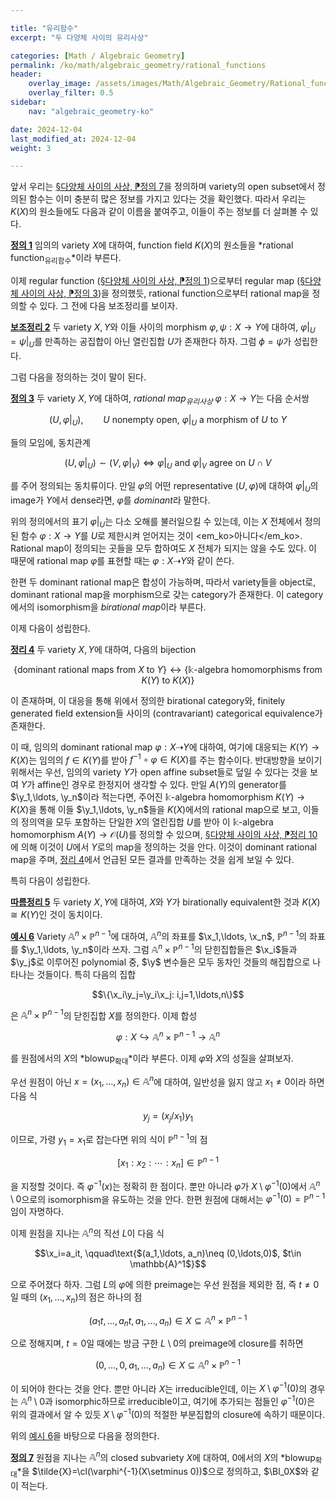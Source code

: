 ```yaml
---

title: "유리함수"
excerpt: "두 다양체 사이의 유리사상"

categories: [Math / Algebraic Geometry]
permalink: /ko/math/algebraic_geometry/rational_functions
header:
    overlay_image: /assets/images/Math/Algebraic_Geometry/Rational_functions.png
    overlay_filter: 0.5
sidebar: 
    nav: "algebraic_geometry-ko"

date: 2024-12-04
last_modified_at: 2024-12-04
weight: 3

---
```


앞서 우리는 [§다양체 사이의 사상, ⁋정의 7](/ko/math/algebraic_geometry/morphisms#def7)을 정의하며 variety의 open subset에서 정의된 함수는 이미 충분히 많은 정보를 가지고 있다는 것을 확인했다. 따라서 우리는 $K(X)$의 원소들에도 다음과 같이 이름을 붙여주고, 이들이 주는 정보를 더 살펴볼 수 있다.

<div class="definition" markdown="1">

<ins id="def1">**정의 1**</ins> 임의의 variety $X$에 대하여, function field $K(X)$의 원소들을 *rational function<sub>유리함수</sub>*이라 부른다. 

</div>

이제 regular function ([§다양체 사이의 사상, ⁋정의 1](/ko/math/algebraic_geometry/morphisms#def1))으로부터 regular map ([§다양체 사이의 사상, ⁋정의 3](/ko/math/algebraic_geometry/morphisms#def3))을 정의했듯, rational function으로부터 rational map을 정의할 수 있다. 그 전에 다음 보조정리를 보이자.

<div class="proposition" markdown="1">

<ins id="lem2">**보조정리 2**</ins> 두 variety $X,Y$와 이들 사이의 morphism $\varphi, \psi: X \rightarrow Y$에 대하여, $\varphi\vert_U=\psi\vert_U$를 만족하는 공집합이 아닌 열린집합 $U$가 존재한다 하자. 그럼 $\phi=\psi$가 성립한다. 

</div>

그럼 다음을 정의하는 것이 말이 된다.

<div class="definition" markdown="1">

<ins id="def3">**정의 3**</ins> 두 variety $X,Y$에 대하여, *rational map<sub>유리사상</sub>* $\varphi:X \rightarrow Y$는 다음 순서쌍

$$(U, \varphi\vert_U),\qquad\text{$U$ nonempty open, $\varphi\vert_U$ a morphism of $U$ to $Y$}$$

들의 모임에, 동치관계

$$(U,\varphi\vert_U)\sim (V,\varphi\vert_V)\iff\text{$\varphi\vert_U$ and $\varphi\vert_V$ agree on $U\cap V$}$$

를 주어 정의되는 동치류이다. 만일 $\varphi$의 어떤 representative $(U,\varphi)$에 대하여 $\varphi\vert_U$의 image가 $Y$에서 dense라면, $\varphi$를 *dominant*라 말한다.

</div>

위의 정의에서의 표기 $\varphi\vert_U$는 다소 오해를 불러일으킬 수 있는데, 이는 $X$ 전체에서 정의된 함수 $\varphi:X \rightarrow Y$를 $U$로 제한시켜 얻어지는 것이 <em_ko>아니다</em_ko>. Rational map이 정의되는 곳들을 모두 합하여도 $X$ 전체가 되지는 않을 수도 있다. 이 때문에 rational map $\varphi$를 표현할 때는 $\varphi:X \dashrightarrow Y$와 같이 쓴다. 

한편 두 dominant rational map은 합성이 가능하며, 따라서 variety들을 object로, dominant rational map을 morphism으로 갖는 category가 존재한다. 이 category에서의 isomorphism을 *birational map*이라 부른다. 

이제 다음이 성립한다.

<div class="proposition" markdown="1">

<ins id="thm4">**정리 4**</ins> 두 variety $X,Y$에 대하여, 다음의 bijection

$$\{\text{dominant rational maps from $X$ to $Y$}\}\leftrightarrow\{\text{$\mathbb{k}$-algebra homomorphisms from $K(Y)$ to $K(X)$}\}$$

이 존재하며, 이 대응을 통해 위에서 정의한 birational category와, finitely generated field extension들 사이의 (contravariant) categorical equivalence가 존재한다.

</div>

이 때, 임의의 dominant rational map $\varphi: X\dashrightarrow Y$에 대하여, 여기에 대응되는 $K(Y) \rightarrow K(X)$는 임의의 $f\in K(Y)$를 받아 $f^{-1}\circ\varphi\in K(X)$를 주는 함수이다. 반대방향을 보이기 위해서는 우선, 임의의 variety $Y$가 open affine subset들로 덮일 수 있다는 것을 보여 $Y$가 affine인 경우로 한정지어 생각할 수 있다. 만일 $A(Y)$의 generator를 $\y_1,\ldots, \y_n$이라 적는다면, 주어진 $\mathbb{k}$-algebra homomorphism $K(Y) \rightarrow K(X)$을 통해 이들 $\y_1,\ldots, \y_n$들을 $K(X)$에서의 rational map으로 보고, 이들의 정의역을 모두 포함하는 단일한 $X$의 열린집합 $U$를 받아 이 $\mathbb{k}$-algebra homomorphism $A(Y) \rightarrow \mathscr{O}(U)$를 정의할 수 있으며, [§다양체 사이의 사상, ⁋정리 10](/ko/math/algebraic_geometry/morphisms)에 의해 이것이 $U$에서 $Y$로의 map을 정의하는 것을 안다. 이것이 dominant rational map을 주며, [정리 4](#thm4)에서 언급된 모든 결과를 만족하는 것을 쉽게 보일 수 있다. 

특히 다음이 성립한다.

<div class="proposition" markdown="1">

<ins id="cor5">**따름정리 5**</ins> 두 variety $X,Y$에 대하여, $X$와 $Y$가 birationally equivalent한 것과 $K(X)\cong K(Y)$인 것이 동치이다. 

</div>

<div class="example" markdown="1">

<ins id="ex6">**예시 6**</ins> Variety $\mathbb{A}^n\times \mathbb{P}^{n-1}$에 대하여, $\mathbb{A}^n$의 좌표를 $\x_1,\ldots, \x_n$, $\mathbb{P}^{n-1}$의 좌표를 $\y_1,\ldots, \y_n$이라 쓰자. 그럼 $\mathbb{A}^n\times \mathbb{P}^{n-1}$의 닫힌집합들은 $\x_i$들과 $\y_j$로 이루어진 polynomial 중, $\y$ 변수들은 모두 동차인 것들의 해집합으로 나타나는 것들이다. 특히 다음의 집합

$$\{\x_i\y_j=\y_i\x_j: i,j=1,\ldots,n\}$$

은 $\mathbb{A}^n\times \mathbb{P}^{n-1}$의 닫힌집합 $X$를 정의한다. 이제 합성

$$\varphi: X \hookrightarrow \mathbb{A}^n\times \mathbb{P}^{n-1} \rightarrow \mathbb{A}^n$$

를 원점에서의 $X$의 *blowup<sub>확대</sub>*이라 부른다. 이제 $\varphi$와 $X$의 성질을 살펴보자. 

우선 원점이 아닌 $x=(x_1,\ldots, x_n)\in \mathbb{A}^n$에 대하여, 일반성을 잃지 않고 $x_1\neq 0$이라 하면 다음 식

$$y_j=(x_j/x_1)y_1$$

이므로, 가령 $y_1=x_1$로 잡는다면 위의 식이 $\mathbb{P}^{n-1}$의 점

$$[x_1:x_2:\cdots:x_n]\in \mathbb{P}^{n-1}$$

을 지정할 것이다. 즉 $\varphi^{-1}(x)$는 정확히 한 점이다. 뿐만 아니라 $\varphi$가 $X\setminus \varphi^{-1}(0)$에서 $\mathbb{A}^n\setminus 0$으로의 isomorphism을 유도하는 것을 안다. 한편 원점에 대해서는 $\varphi^{-1}(0)=\mathbb{P}^{n-1}$임이 자명하다. 

이제 원점을 지나는 $\mathbb{A}^n$의 직선 $L$이 다음 식

$$\x_i=a_it, \qquad\text{$(a_1,\ldots, a_n)\neq (0,\ldots,0)$, $t\in \mathbb{A}^1$}$$

으로 주어졌다 하자. 그럼 $L$의 $\varphi$에 의한 preimage는 우선 원점을 제외한 점, 즉 $t\neq 0$일 때의 $(x_1,\ldots, x_n)$의 점은 하나의 점

$$(a_1t,\ldots, a_nt, a_1,\ldots, a_n)\in X\subseteq \mathbb{A}^n\times \mathbb{P}^{n-1}$$

으로 정해지며, $t=0$일 때에는 방금 구한 $L\setminus 0$의 preimage에 closure를 취하면

$$(0,\ldots, 0, a_1,\ldots, a_n)\in X\subseteq \mathbb{A}^n\times \mathbb{P}^{n-1}$$

이 되어야 한다는 것을 안다. 뿐만 아니라 $X$는 irreducible인데, 이는 $X\setminus \varphi^{-1}(0)$의 경우는 $\mathbb{A}^n\setminus 0$과 isomorphic하므로 irreducible이고, 여기에 추가되는 점들인 $\varphi^{-1}(0)$은 위의 결과에서 알 수 있듯 $X\setminus\varphi^{-1}(0)$의 적절한 부분집합의 closure에 속하기 때문이다. 

</div>

위의 [예시 6](#ex6)을 바탕으로 다음을 정의한다.

<div class="definition" markdown="1">

<ins id="def7">**정의 7**</ins> 원점을 지나는 $\mathbb{A}^n$의 closed subvariety $X$에 대하여, $0$에서의 $X$의 *blowup<sub>확대</sub>*을 $\tilde{X}=\cl(\varphi^{-1}(X\setminus 0))$으로 정의하고, $\Bl_0X$와 같이 적는다. 

</div>